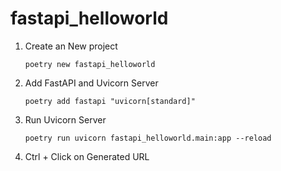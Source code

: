 # fastapi_helloworld

1. Create an New project
   ```
   poetry new fastapi_helloworld
   ```
2. Add FastAPI and Uvicorn Server

   ```
   poetry add fastapi "uvicorn[standard]"
   ```
3. Run Uvicorn Server

   ```
   poetry run uvicorn fastapi_helloworld.main:app --reload
   ```
4. Ctrl + Click on Generated URL
